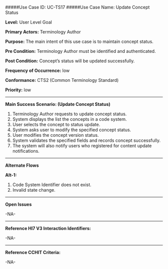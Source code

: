 #####Use Case ID: UC-TS17
#####Use Case Name: Update Concept Status

**Level:**                     User Level Goal

**Primary Actors:**            Terminology Author  

**Purpose:**                   The main intent of this use case is to maintain concept status.

**Pre Condition:**             Terminology Author must be identified and authenticated.

**Post Condition:**            Concept’s status will be updated successfully.

**Frequency of Occurrence:**   low

**Conformance:**             	 CTS2 (Common Terminology Standard)

**Priority:**                  low
__________________________________________________________
**Main Success Scenario: (Update Concept Status)**

1.	Terminology Author requests to update concept status.
2.	System displays the list the concepts in a code system.
3.	User selects the concept to status update.
4.	System asks user to modify the specified concept status.
5.	User modifies the concept version status.
6.	 System validates the specified fields and records concept successfully.
7.	 The system will also notify users who registered for content update notifications.

__________________________________________________________
**Alternate Flows** 

**Alt-1:**

1.	Code System Identifier does not exist.
2.	Invalid state change.

_______________________________________________________________
**Open Issues**

-NA-
_______________________________________________________________
**Reference Hl7 V3 Interaction Identifiers:**

-NA-
_______________________________________________________________
**Reference CCHIT Criteria:**

-NA-
